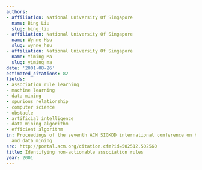 ```yaml
---
authors:
- affiliation: National University Of Singapore
  name: Bing Liu
  slug: bing_liu
- affiliation: National University Of Singapore
  name: Wynne Hsu
  slug: wynne_hsu
- affiliation: National University Of Singapore
  name: Yiming Ma
  slug: yiming_ma
date: '2001-08-26'
estimated_citations: 82
fields:
- association rule learning
- machine learning
- data mining
- spurious relationship
- computer science
- obstacle
- artificial intelligence
- data mining algorithm
- efficient algorithm
in: Proceedings of the seventh ACM SIGKDD international conference on Knowledge discovery
  and data mining
src: http://portal.acm.org/citation.cfm?id=502512.502560
title: Identifying non-actionable association rules
year: 2001
---
```

